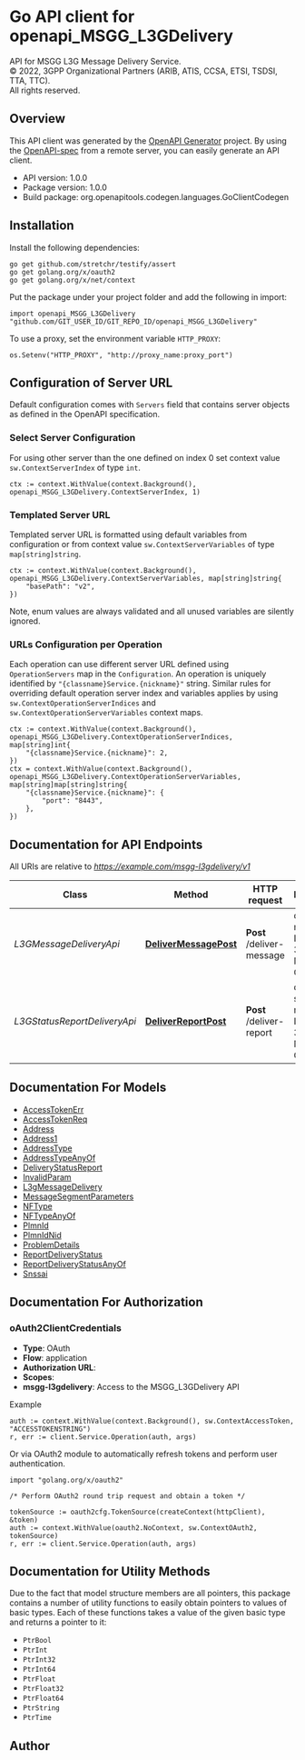 # Go API client for openapi_MSGG_L3GDelivery

API for MSGG L3G Message Delivery Service.  
© 2022, 3GPP Organizational Partners (ARIB, ATIS, CCSA, ETSI, TSDSI, TTA, TTC).  
All rights reserved.


## Overview
This API client was generated by the [OpenAPI Generator](https://openapi-generator.tech) project.  By using the [OpenAPI-spec](https://www.openapis.org/) from a remote server, you can easily generate an API client.

- API version: 1.0.0
- Package version: 1.0.0
- Build package: org.openapitools.codegen.languages.GoClientCodegen

## Installation

Install the following dependencies:

```shell
go get github.com/stretchr/testify/assert
go get golang.org/x/oauth2
go get golang.org/x/net/context
```

Put the package under your project folder and add the following in import:

```golang
import openapi_MSGG_L3GDelivery "github.com/GIT_USER_ID/GIT_REPO_ID/openapi_MSGG_L3GDelivery"
```

To use a proxy, set the environment variable `HTTP_PROXY`:

```golang
os.Setenv("HTTP_PROXY", "http://proxy_name:proxy_port")
```

## Configuration of Server URL

Default configuration comes with `Servers` field that contains server objects as defined in the OpenAPI specification.

### Select Server Configuration

For using other server than the one defined on index 0 set context value `sw.ContextServerIndex` of type `int`.

```golang
ctx := context.WithValue(context.Background(), openapi_MSGG_L3GDelivery.ContextServerIndex, 1)
```

### Templated Server URL

Templated server URL is formatted using default variables from configuration or from context value `sw.ContextServerVariables` of type `map[string]string`.

```golang
ctx := context.WithValue(context.Background(), openapi_MSGG_L3GDelivery.ContextServerVariables, map[string]string{
	"basePath": "v2",
})
```

Note, enum values are always validated and all unused variables are silently ignored.

### URLs Configuration per Operation

Each operation can use different server URL defined using `OperationServers` map in the `Configuration`.
An operation is uniquely identified by `"{classname}Service.{nickname}"` string.
Similar rules for overriding default operation server index and variables applies by using `sw.ContextOperationServerIndices` and `sw.ContextOperationServerVariables` context maps.

```golang
ctx := context.WithValue(context.Background(), openapi_MSGG_L3GDelivery.ContextOperationServerIndices, map[string]int{
	"{classname}Service.{nickname}": 2,
})
ctx = context.WithValue(context.Background(), openapi_MSGG_L3GDelivery.ContextOperationServerVariables, map[string]map[string]string{
	"{classname}Service.{nickname}": {
		"port": "8443",
	},
})
```

## Documentation for API Endpoints

All URIs are relative to *https://example.com/msgg-l3gdelivery/v1*

Class | Method | HTTP request | Description
------------ | ------------- | ------------- | -------------
*L3GMessageDeliveryApi* | [**DeliverMessagePost**](docs/L3GMessageDeliveryApi.md#delivermessagepost) | **Post** /deliver-message | deliver message to Legacy 3GPP Message Gateway
*L3GStatusReportDeliveryApi* | [**DeliverReportPost**](docs/L3GStatusReportDeliveryApi.md#deliverreportpost) | **Post** /deliver-report | deliver status report to Legacy 3GPP Message Gateway


## Documentation For Models

 - [AccessTokenErr](docs/AccessTokenErr.md)
 - [AccessTokenReq](docs/AccessTokenReq.md)
 - [Address](docs/Address.md)
 - [Address1](docs/Address1.md)
 - [AddressType](docs/AddressType.md)
 - [AddressTypeAnyOf](docs/AddressTypeAnyOf.md)
 - [DeliveryStatusReport](docs/DeliveryStatusReport.md)
 - [InvalidParam](docs/InvalidParam.md)
 - [L3gMessageDelivery](docs/L3gMessageDelivery.md)
 - [MessageSegmentParameters](docs/MessageSegmentParameters.md)
 - [NFType](docs/NFType.md)
 - [NFTypeAnyOf](docs/NFTypeAnyOf.md)
 - [PlmnId](docs/PlmnId.md)
 - [PlmnIdNid](docs/PlmnIdNid.md)
 - [ProblemDetails](docs/ProblemDetails.md)
 - [ReportDeliveryStatus](docs/ReportDeliveryStatus.md)
 - [ReportDeliveryStatusAnyOf](docs/ReportDeliveryStatusAnyOf.md)
 - [Snssai](docs/Snssai.md)


## Documentation For Authorization



### oAuth2ClientCredentials


- **Type**: OAuth
- **Flow**: application
- **Authorization URL**: 
- **Scopes**: 
 - **msgg-l3gdelivery**: Access to the MSGG_L3GDelivery API

Example

```golang
auth := context.WithValue(context.Background(), sw.ContextAccessToken, "ACCESSTOKENSTRING")
r, err := client.Service.Operation(auth, args)
```

Or via OAuth2 module to automatically refresh tokens and perform user authentication.

```golang
import "golang.org/x/oauth2"

/* Perform OAuth2 round trip request and obtain a token */

tokenSource := oauth2cfg.TokenSource(createContext(httpClient), &token)
auth := context.WithValue(oauth2.NoContext, sw.ContextOAuth2, tokenSource)
r, err := client.Service.Operation(auth, args)
```


## Documentation for Utility Methods

Due to the fact that model structure members are all pointers, this package contains
a number of utility functions to easily obtain pointers to values of basic types.
Each of these functions takes a value of the given basic type and returns a pointer to it:

* `PtrBool`
* `PtrInt`
* `PtrInt32`
* `PtrInt64`
* `PtrFloat`
* `PtrFloat32`
* `PtrFloat64`
* `PtrString`
* `PtrTime`

## Author



